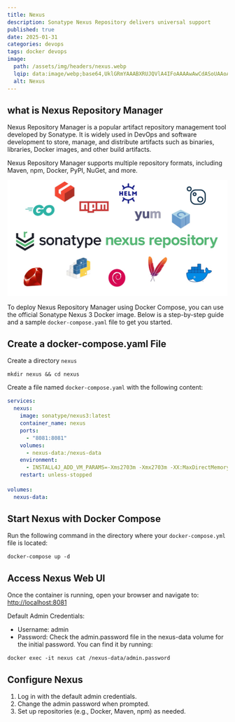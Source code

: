 ```yaml
---
title: Nexus
description: Sonatype Nexus Repository delivers universal support
published: true
date: 2025-01-31
categories: devops
tags: docker devops
image:
  path: /assets/img/headers/nexus.webp
  lqip: data:image/webp;base64,UklGRmYAAABXRUJQVlA4IFoAAAAwAwCdASoUAAoAPpE6l0eloyIhMAgAsBIJZwAAUp2FTq4AAP76yok069Q578M3viWcN4fYOldWqExwoLqwiikshuaFhR8F/YKJGxFbKupDZJh0eiMVogEVqAA=
  alt: Nexus
---
```


## what is Nexus Repository Manager
Nexus Repository Manager is a popular artifact repository management tool developed by Sonatype. It is widely used in DevOps and software development to store, manage, and distribute artifacts such as binaries, libraries, Docker images, and other build artifacts.

Nexus Repository Manager supports multiple repository formats, including Maven, npm, Docker, PyPI, NuGet, and more.

![Nexus](/assets/img/posts/nexus.png)

To deploy Nexus Repository Manager using Docker Compose, you can use the official Sonatype Nexus 3 Docker image. Below is a step-by-step guide and a sample `docker-compose.yaml` file to get you started.

## Create a docker-compose.yaml File

Create a directory `nexus`
```shell
mkdir nexus && cd nexus
```
Create a file named `docker-compose.yaml` with the following content:

```yaml
services:
  nexus:
    image: sonatype/nexus3:latest
    container_name: nexus
    ports:
      - "8081:8081"
    volumes:
      - nexus-data:/nexus-data
    environment:
      - INSTALL4J_ADD_VM_PARAMS=-Xms2703m -Xmx2703m -XX:MaxDirectMemorySize=2703m
    restart: unless-stopped

volumes:
  nexus-data:
```

## Start Nexus with Docker Compose
Run the following command in the directory where your `docker-compose.yml` file is located:
```shell
docker-compose up -d
```

## Access Nexus Web UI
Once the container is running, open your browser and navigate to:
<http://localhost:8081>

Default Admin Credentials:
- Username: admin
- Password: Check the admin.password file in the nexus-data volume for the initial password. You can find it by running:
```shell
docker exec -it nexus cat /nexus-data/admin.password
```

## Configure Nexus
1. Log in with the default admin credentials.
2. Change the admin password when prompted.
3. Set up repositories (e.g., Docker, Maven, npm) as needed.
